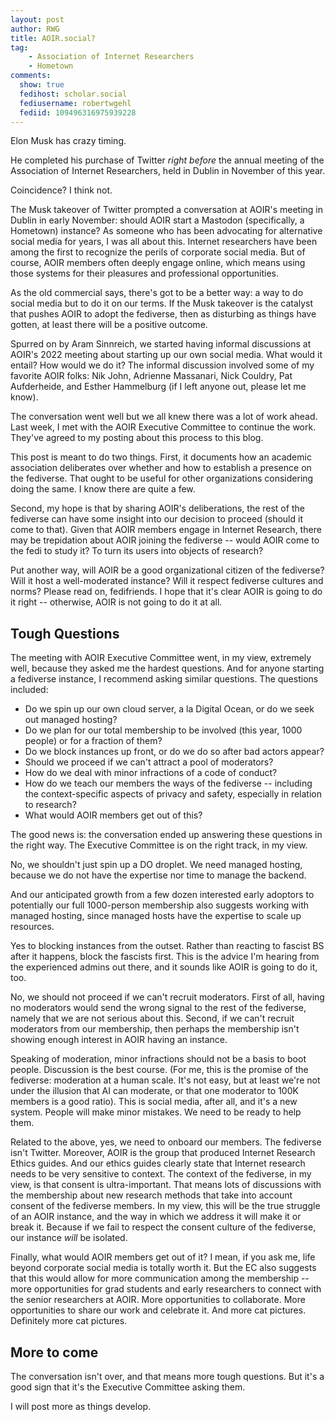 ```yaml
---
layout: post
author: RWG
title: AOIR.social?
tag:
    - Association of Internet Researchers
    - Hometown
comments: 
  show: true
  fedihost: scholar.social
  fediusername: robertwgehl
  fediid: 109496316975939228
---
```

Elon Musk has crazy timing.

He completed his purchase of Twitter *right before* the annual meeting of the Association of Internet Researchers, held in Dublin in November of this year.

Coincidence? I think not.

The Musk takeover of Twitter prompted a conversation at AOIR's meeting in Dublin in early November: should AOIR start a Mastodon (specifically, a Hometown) instance? As someone who has been advocating for alternative social media for years, I was all about this. Internet researchers have been among the first to recognize the perils of corporate social media. But of course, AOIR members often deeply engage online, which means using those systems for their pleasures and professional opportunities.

As the old commercial says, there's got to be a better way: a way to do social media but to do it on our terms. If the Musk takeover is the catalyst that pushes AOIR to adopt the fediverse, then as disturbing as things have gotten, at least there will be a positive outcome.

Spurred on by Aram Sinnreich, we started having informal discussions at AOIR's 2022 meeting about starting up our own social media. What would it entail? How would we do it? The informal discussion involved some of my favorite AOIR folks: Nik John, Adrienne Massanari, Nick Couldry, Pat Aufderheide, and Esther Hammelburg (if I left anyone out, please let me know).

The conversation went well but we all knew there was a lot of work ahead. Last week, I met with the AOIR Executive Committee to continue the work. They've agreed to my posting about this process to this blog.

This post is meant to do two things. First, it documents how an academic association deliberates over whether and how to establish a presence on the fediverse. That ought to be useful for other organizations considering doing the same. I know there are quite a few.

Second, my hope is that by sharing AOIR's deliberations, the rest of the fediverse can have some insight into our decision to proceed (should it come to that). Given that AOIR members engage in Internet Research, there may be trepidation about AOIR joining the fediverse -- would AOIR come to the fedi to study it? To turn its users into objects of research?

Put another way, will AOIR be a good organizational citizen of the fediverse? Will it host a well-moderated instance? Will it respect fediverse cultures and norms? Please read on, fedifriends. I hope that it's clear AOIR is going to do it right -- otherwise, AOIR is not going to do it at all.

<!-- more -->

## Tough Questions

The meeting with AOIR Executive Committee went, in my view, extremely well, because they asked me the hardest questions. And for anyone starting a fediverse instance, I recommend asking similar questions. The questions included:
* Do we spin up our own cloud server, a la Digital Ocean, or do we seek out managed hosting?
* Do we plan for our total membership to be involved (this year, 1000 people) or for a fraction of them?
* Do we block instances up front, or do we do so after bad actors appear?
* Should we proceed if we can't attract a pool of moderators?
* How do we deal with minor infractions of a code of conduct?
* How do we teach our members the ways of the fediverse -- including the context-specific aspects of privacy and safety, especially in relation to research?
* What would AOIR members get out of this?

The good news is: the conversation ended up answering these questions in the right way. The Executive Committee is on the right track, in my view.

No, we shouldn't just spin up a DO droplet. We need managed hosting, because we do not have the expertise nor time to manage the backend.

And our anticipated growth from a few dozen interested early adoptors to potentially our full 1000-person membership also suggests working with managed hosting, since managed hosts have the expertise to scale up resources.

Yes to blocking instances from the outset. Rather than reacting to fascist BS after it happens, block the fascists first. This is the advice I'm hearing from the experienced admins out there, and it sounds like AOIR is going to do it, too.

No, we should not proceed if we can't recruit moderators. First of all, having no moderators would send the wrong signal to the rest of the fediverse, namely that we are not serious about this. Second, if we can't recruit moderators from our membership, then perhaps the membership isn't showing enough interest in AOIR having an instance.

Speaking of moderation, minor infractions should not be a basis to boot people. Discussion is the best course. (For me, this is the promise of the fediverse: moderation at a human scale. It's not easy, but at least we're not under the illusion that AI can moderate, or that one moderator to 100K members is a good ratio). This is social media, after all, and it's a new system. People will make minor mistakes. We need to be ready to help them.

Related to the above, yes, we need to onboard our members. The fediverse isn't Twitter. Moreover, AOIR is the group that produced Internet Research Ethics guides. And our ethics guides clearly state that Internet research needs to be very sensitive to context. The context of the fediverse, in my view, is that consent is ultra-important. That means lots of discussions with the membership about new research methods that take into account consent of the fediverse members. In my view, this will be the true struggle of an AOIR instance, and the way in which we address it will make it or break it. Because if we fail to respect the consent culture of the fediverse, our instance *will* be isolated.

Finally, what would AOIR members get out of it? I mean, if you ask me, life beyond corporate social media is totally worth it. But the EC also suggests that this would allow for more communication among the membership -- more opportunities for grad students and early researchers to connect with the senior researchers at AOIR. More opportunities to collaborate. More opportunities to share our work and celebrate it. And more cat pictures. Definitely more cat pictures.

## More to come

The conversation isn't over, and that means more tough questions. But it's a good sign that it's the Executive Committee asking them.

I will post more as things develop.

